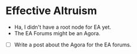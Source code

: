 # Effective Altruism
- Ha, I didn't have a root node for EA yet.
- The EA Forums might be an Agora.
- [ ] Write a post about the Agora for the EA forums.
